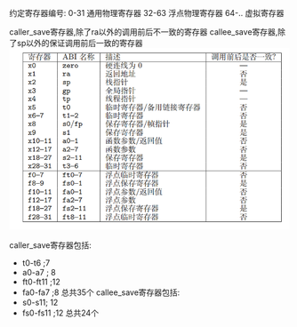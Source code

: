 

约定寄存器编号:
0-31 通用物理寄存器
32-63 浮点物理寄存器
64-.. 虚拟寄存器

caller_save寄存器,除了ra以外的调用前后不一致的寄存器
callee_save寄存器,除了sp以外的保证调用前后一致的寄存器
![alt text](images/寄存器约定.png)

caller_save寄存器包括:
- t0-t6 ;7
- a0-a7 ; 8
- ft0-ft11 ;12
- fa0-fa7 ;8
总共35个
callee_save寄存器包括:
- s0-s11; 12
- fs0-fs11 ;12
总共24个

